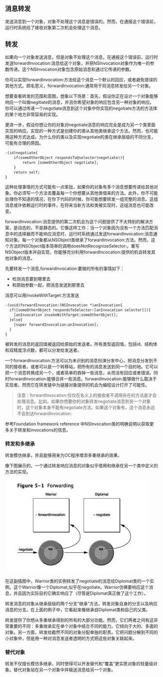 ## 消息转发

发送消息到一个对象，对象不处理这个消息是错误的。然而，在通报这个错误前，运行时系统给了接收对象第二次机会处理这个消息。

## 转发

如果向一个对象发送消息，但是对象不处理这个消息，在通报这个错误前，运行时发送forwardInvocation:消息给这个对象，并把NSInvocation对象作为唯一的参数传递。这个NSInvocation对象包含原始消息和通过它传递的参数。

你可以实现forwardInvocation:方法给这个消息一个默认的回应，或者避免错误的其他方式。顾名思义，forwardInvocation:通常用于将消息转发给另一个对象。

想要查看转发的范围和意图，想象以下场景：首先，假设你正在设计一个对象能够响应一个叫做negitiate的消息，并且你希望对象的响应包含另一种对象的响应。你可以通过传递一个negotiate消息到这个对象中你实现的negotiate方法的方法体的某个地方非常容易的实现。

更进一步，假设你想让你的对象对negotiate消息的响应完全是成为另一个类里面实现的响应。实现的一种方式是创建你的类从其他类继承这个方法。然而，也可能用这种方式达成。为什么你的类以及实现negotiate的类在继承层级的不同分支，可能有合理的原因。

```
-(id)negotiate{
    if(someOtherObject respondsTo@selector(negotiate)){
        return [someOtherObject negotiate];
    }
    return self;
}
```



这种处理事情的方式可能有一点笨拙，如果你的对象有多个消息想要传递给其他对象。你必须写一个方法去覆盖每一个你想要从其他类借来的方法。此外，你不可能处理你不知道的情况，在你下代码的时候，你可能想要转发一组完整的消息。这组消息或许依赖运行时的事件，在将来当新方法和类被实现时，这组消息也可能改变。



forwardInvocation:消息提供的第二次机会为这个问题提供了不太特别的解决方案，是动态的，不是静态的。它像这样工作：当一个对象因为没有一个方法匹配消息中的选择器而不能响应消息时，运行时系统通过发送forwardInvocation:消息通知对象。每一个对象都从NSObject类继承了forwardInvocation:方法。然而，这个方法的NSObject版本简单的调用doesNotRecognizeSelector:。重写NSObject版本并自实现，你能够充分利用forwardIncocation:提供的机会转发其他对象的消息。



先要转发一个消息,forwardInvocation:要做的所有的事情如下：

* 检测消息要到哪里去
* 和原始参数一起，把消息发送到那里去


消息可以用invokeWithTarget:方法发送

```
-(void)forwardInvocation:(NSInvocation *)anInvocation{
  if([someOtherObject respondsToSelector:[anInvocation selector]]){
    [anInvocation invokeWithTarget:someOtherObject];
  }else{
    [super forwardInvocation:anInvocation];
  }
}  
```

被转发的消息的返回值被返回给原始的发送者。所有类型返回值，包括id、结构体和双精度浮点数，都可以分发给发送者。



一个forwardInvocation:方法可以为未识别的消息扮演分发中心，把消息分发到不同的接收者。或者可以是一个转移站，把所有的消息发送到同一个目的地。它可以把一个消息转换成另一个，或者简单的吞掉一些消息，从而没有回应或者错误。同时forwardInvocation:能够合并一些消息。forwardInvocation:能够做什么取决于实现者。然而它在转发链中为链接对象提供的机会为编程设计打开了可能性。

> 注意：forwardInvocation:仅仅在名义上的接收者不调用存在的方法是才会处理消息。比如，如果你想要你的对象转发negotiate消息到另一个对象时，这个对象本身不能有negotiate方法。如果这个对象有，这个消息永远不会到达forwardInvocation:



参考Foundation framework reference 中NSInvocation类的明确说明以获取更多关于转发和invocations的信息。



### 转发和多继承

转发模仿继承，并且能够用来为OC程序增添多重继承的效果。

像下图展示的，一个通过转发响应消息的对象似乎借用和继承在另一个类中定义的方法的实现。

![](/assets/runtime_forwarding_001.png)

在这副插图中，Warrior类的实例转发了negotiate的消息给Diplomat类的一个实例。这个Warrior像一个Diplomat,似乎在negotiate。Warrior仿佛要响应这个消息，并且因为实际目的它确实响应了（尽管是Diplomat真正做了这个工作）。



转发消息的对象从继承层级的两个分支“继承”方法，转发对象自身的分支以及响应消息的分支。在上面的例子中，它看起来像继承自Diplomat类和自己的父类。



转发提供了你想从多重继承得到的所有的大部分功能。然而，它们两者之间有这非常重要的不同：多重继承实在单个对象中结合不同的能力。它倾向于大的、多面的对象。另一方面，转发给截然不同的对象分配单独的职责。它把问题分解到不同的小对象中，但是用一种对消息发送者透明的方式把这些对象关联起来。



### 替代对象

转发不仅擅长模仿多继承，同时使得可以开发替代和“覆盖”更实质对象的轻量级对象。替代对象站在另一个对象中并输送消息给另一个对象。











